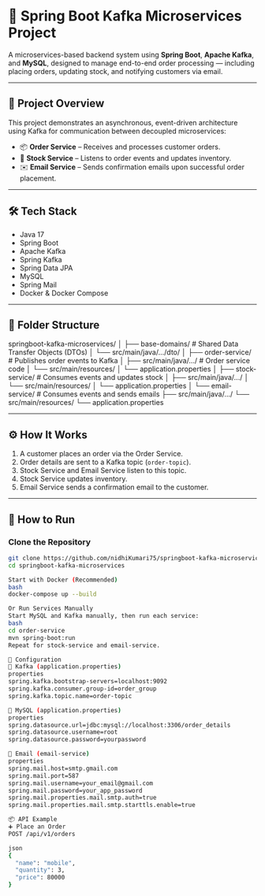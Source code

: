 # 🚀 Spring Boot Kafka Microservices Project

A microservices-based backend system using **Spring Boot**, **Apache Kafka**, and **MySQL**, designed to manage end-to-end order processing — including placing orders, updating stock, and notifying customers via email.

---

## 📌 Project Overview

This project demonstrates an asynchronous, event-driven architecture using Kafka for communication between decoupled microservices:

- 📦 **Order Service** – Receives and processes customer orders.
- 🏪 **Stock Service** – Listens to order events and updates inventory.
- ✉️ **Email Service** – Sends confirmation emails upon successful order placement.

---

## 🛠️ Tech Stack

- Java 17
- Spring Boot
- Apache Kafka
- Spring Kafka
- Spring Data JPA
- MySQL
- Spring Mail
- Docker & Docker Compose

---

## 📁 Folder Structure

springboot-kafka-microservices/
│
├── base-domains/                  # Shared Data Transfer Objects (DTOs)
│   └── src/main/java/.../dto/
│
├── order-service/                # Publishes order events to Kafka
│   ├── src/main/java/.../        # Order service code
│   └── src/main/resources/
│       └── application.properties
│
├── stock-service/                # Consumes events and updates stock
│   ├── src/main/java/.../
│   └── src/main/resources/
│       └── application.properties
│
└── email-service/                # Consumes events and sends emails
    ├── src/main/java/.../
    └── src/main/resources/
        └── application.properties

---

## ⚙️ How It Works

1. A customer places an order via the Order Service.
2. Order details are sent to a Kafka topic (`order-topic`).
3. Stock Service and Email Service listen to this topic.
4. Stock Service updates inventory.
5. Email Service sends a confirmation email to the customer.

---

## 📌 How to Run

### Clone the Repository
```bash
git clone https://github.com/nidhiKumari75/springboot-kafka-microservices.git
cd springboot-kafka-microservices

Start with Docker (Recommended)
bash
docker-compose up --build

Or Run Services Manually
Start MySQL and Kafka manually, then run each service:
bash
cd order-service
mvn spring-boot:run
Repeat for stock-service and email-service.

🔧 Configuration
🔹 Kafka (application.properties)
properties
spring.kafka.bootstrap-servers=localhost:9092
spring.kafka.consumer.group-id=order_group
spring.kafka.topic.name=order-topic

🔹 MySQL (application.properties)
properties
spring.datasource.url=jdbc:mysql://localhost:3306/order_details
spring.datasource.username=root
spring.datasource.password=yourpassword

🔹 Email (email-service)
properties
spring.mail.host=smtp.gmail.com
spring.mail.port=587
spring.mail.username=your_email@gmail.com
spring.mail.password=your_app_password
spring.mail.properties.mail.smtp.auth=true
spring.mail.properties.mail.smtp.starttls.enable=true

📦 API Example
➕ Place an Order
POST /api/v1/orders

json
{
  "name": "mobile",
  "quantity": 3,
  "price": 80000
}
